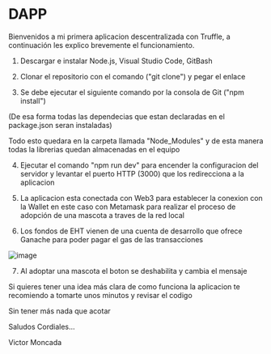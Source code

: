 # DAPP 

Bienvenidos a mi primera aplicacion descentralizada con Truffle, a continuación les explico brevemente el funcionamiento.

1) Descargar e instalar Node.js, Visual Studio Code, GitBash 

2) Clonar el repositorio con el comando ("git clone") y pegar el enlace 

3) Se debe ejecutar el siguiente comando por la consola de Git ("npm install")

(De esa forma todas las dependecias que estan declaradas en el package.json seran instaladas)

Todo esto quedara en la carpeta llamada "Node_Modules" y de esta manera todas la librerias quedan almacenadas en el equipo

4) Ejecutar el comando "npm run dev" para encender la configuracion del servidor y levantar el puerto HTTP (3000) que los redirecciona a la aplicacion

5) La aplicacion esta conectada con Web3 para establecer la conexion con la Wallet en este caso con Metamask para realizar el proceso de adopción de una mascota a traves de la red local 

6) Los fondos de EHT vienen de una cuenta de desarrollo que ofrece Ganache para poder pagar el gas de las transacciones

![image](https://user-images.githubusercontent.com/33320681/153617358-b6d793aa-809e-4f57-83a3-6508401d21e3.png)

7) Al adoptar una mascota el boton se deshabilita y cambia el mensaje 

Si quieres tener una idea más clara de como funciona la aplicacion te recomiendo a tomarte unos minutos y revisar el codigo 

Sin tener más nada que acotar

Saludos Cordiales...

Victor Moncada
